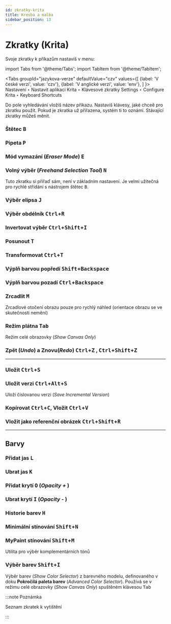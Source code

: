```yaml
---
id: zkratky-krita
title: Kresba a malba
sidebar_position: 13
---
```


# Zkratky (Krita)

Svoje zkratky k příkazům nastavíš v menu:

import Tabs from '@theme/Tabs';
import TabItem from '@theme/TabItem';

<Tabs
  groupId="jazykova-verze"
  defaultValue="czv"
  values={[
    {label: 'V české verzi', value: 'czv'},
    {label: 'V anglické verzi', value: 'env'},
  ]
}>
<TabItem value="czv">Nastavení ‣ Nastavit aplikaci Krita ‣ Klávesové zkratky</TabItem>
<TabItem value="env">Settings ‣ Configure Krita ‣ Keyboard Shortcuts</TabItem>
</Tabs>

Do pole vyhledávání vložíš název příkazu. Nastavíš klávesy, jaké chceě pro zkratku použít. Pokud je zkratka už přiřazena, systém ti to oznámí. Stávající zkratky můžeš měnit.

### Štětec <kbd>B</kbd>
### Pipeta <kbd>P</kbd>
### Mód vymazání (*Eraser Mode*) <kbd>E</kbd>
### Volný výběr (*Freehand Selection Tool*) <kbd>N</kbd>
Tuto zkratku si přiřaď sám, není v základním nastavení. Je velmi užitečná pro rychlé střídání s nástrojem štětec <kbd>B</kbd>.
### Výběr elipsa <kbd>J</kbd>
### Výběr obdélník <kbd>Ctrl</kbd>+<kbd>R</kbd>
### Invertovat výběr <kbd>Ctrl</kbd>+<kbd>Shift</kbd>+<kbd>I</kbd>

###   Posunout <kbd>T</kbd>
###   Transformovat <kbd>Ctrl</kbd>+<kbd>T</kbd>

###   Výplň barvou popředí <kbd>Shift</kbd>+<kbd>Backspace</kbd>
###   Výplň barvou pozadí <kbd>Ctrl</kbd>+<kbd>Backspace</kbd>

### Zrcadlit <kbd>M</kbd>
Zrcadlové otočení obrazu pouze pro rychlý náhled (orientace obrazu se ve skutečnosti nemění)
### Režim plátna <kbd>Tab</kbd>
Režim celé obrazovky (*Show Canvas Only*)
### Zpět (*Undo*) a Znovu(*Redo*) <kbd>Ctrl</kbd>+<kbd>Z</kbd> , <kbd>Ctrl</kbd>+<kbd>Shift</kbd>+<kbd>Z</kbd>
***

### Uložit <kbd>Ctrl</kbd>+<kbd>S</kbd>
### Uložit verzi <kbd>Ctrl</kbd>+<kbd>Alt</kbd>+<kbd>S</kbd>
Uloží číslovanou verzi (*Save Incremental Version*)
### Kopírovat <kbd>Ctrl</kbd>+<kbd>C</kbd>, Vložit <kbd>Ctrl</kbd>+<kbd>V</kbd>
### Vložit jako referenční obrázek <kbd>Ctrl</kbd>+<kbd>Shift</kbd>+<kbd>R</kbd>
***

## Barvy
### Přidat jas <kbd>L</kbd>
### Ubrat jas <kbd>K</kbd>
### Přidat krytí <kbd>O</kbd> (*Opacity +* )
### Ubrat krytí <kbd>I</kbd> (*Opacity -* )

### Historie barev <kbd>H</kbd>
### Minimální stínování <kbd>Shift</kbd>+<kbd>N</kbd>
### MyPaint stínování <kbd>Shift</kbd>+<kbd>M</kbd>
Utilita pro výběr komplementárních tónů
### Výběr barev <kbd>Shift</kbd>+<kbd>I</kbd>
Výběr barev (*Show Color Selector*) z barevného modelu, definovaného v doku **Pokročilá paleta barev** (*Advanced Color Selector*). Používá se v režimu celé obrazovky (*Show Canvas Only*) spuštěném klávesou <kbd>Tab</kbd>

:::note Poznámka

Seznam zkratek k vytištění

:::
